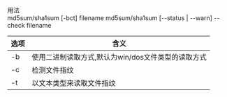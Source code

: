 用法  
md5sum/sha1sum [-bct] filename
md5sum/sha1sum [--status | --warn] --check filename



选项 | 含义
---|---
-b | 使用二进制读取方式,默认为win/dos文件类型的读取方式
-c | 检测文件指纹
-t | 以文本类型来读取文件指纹



